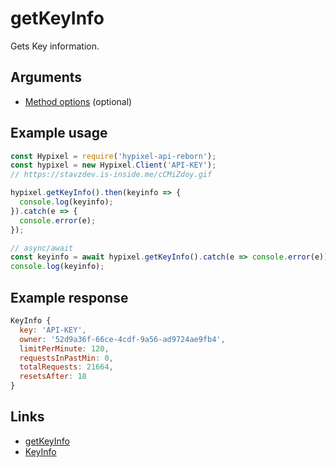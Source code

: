 # getKeyInfo
Gets Key information.
## Arguments
- [Method options](https://hypixel.stavzdev.xyz/#/docs/main/master/typedef/MethodOptions) (optional)

## Example usage
```js
const Hypixel = require('hypixel-api-reborn');
const hypixel = new Hypixel.Client('API-KEY');
// https://stavzdev.is-inside.me/cCMiZdoy.gif

hypixel.getKeyInfo().then(keyinfo => {
  console.log(keyinfo);
}).catch(e => {
  console.error(e);
});

// async/await
const keyinfo = await hypixel.getKeyInfo().catch(e => console.error(e));
console.log(keyinfo);
```
## Example response
```js
KeyInfo {
  key: 'API-KEY',
  owner: '52d9a36f-66ce-4cdf-9a56-ad9724ae9fb4',
  limitPerMinute: 120,
  requestsInPastMin: 0,
  totalRequests: 21664,
  resetsAfter: 18
}
```
## Links
- [getKeyInfo](https://hypixel.stavzdev.xyz/#/docs/main/master/class/Client?scrollTo=getKeyInfo)
- [KeyInfo](https://hypixel.stavzdev.xyz/#/docs/main/master/class/KeyInfo)